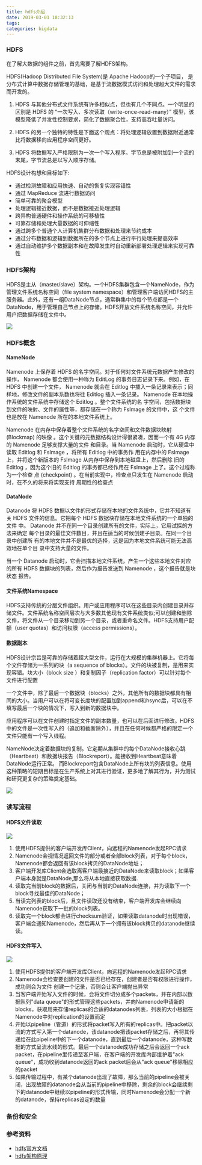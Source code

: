```yaml
---
title: hdfs介绍
date: 2019-03-01 18:32:13
tags: 
categories: bigdata
---
```


### HDFS

在了解大数据的组件之前，首先需要了解HDFS架构。

HDFS(Hadoop Distributed File System)是 Apache Hadoop的一个子项目， 是分布式计算中数据存储管理的基础，是基于流数据模式访问和处理超大文件的需求而开发的。

1. HDFS 与其他分布式文件系统有许多相似点，但也有几个不同点。一个明显的区别是 HDFS 的 “一次写入、多次读取（write-once-read-many）” 模型，该模型降低了并发性控制要求，简化了数据聚合性，支持高吞吐量访问。

2. HDFS 的另一个独特的特性是下面这个观点：将处理逻辑放置到数据附近通常比将数据移向应用程序空间更好。

3. HDFS 将数据写入严格限制为一次一个写入程序。字节总是被附加到一个流的末尾，字节流总是以写入顺序存储。

HDFS设计构想和目标如下:
- 通过检测故障和应用快速、自动的恢复实现容错性
- 通过 MapReduce 流进行数据访问
- 简单可靠的聚合模型
- 处理逻辑接近数据，而不是数据接近处理逻辑
- 跨异构普通硬件和操作系统的可移植性
- 可靠存储和处理大量数据的可伸缩性
- 通过跨多个普通个人计算机集群分布数据和处理来节约成本
- 通过分布数据和逻辑到数据所在的多个节点上进行平行处理来提高效率
- 通过自动维护多个数据副本和在故障发生时自动重新部署处理逻辑来实现可靠性

### HDFS架构

HDFS是主从（master/slave）架构。一个HDFS集群包含一个NameNode，作为管理文件系统名称空间（file system namespace）和管理客户端访问HDFS的主服务器。此外，还有一组DataNode节点，通常群集中的每个节点都是一个DataNode，用于管理自己节点上的存储。HDFS开放文件系统名称空间，并允许用户把数据存储在文件中。

![](/images/bigdata/hdfs-architecture.jpg)



### HDFS概念

#### NameNode

 Namenode 上保存着 HDFS 的名字空间。对于任何对文件系统元数据产生修改的操作， Namenode 都会使用一种称为 EditLog 的事务日志记录下来。例如，在 HDFS 中创建一个文件， Namenode 就会在 Editlog 中插入一条记录来表示；同样地，修改文件的副本系数也将往 Editlog 插入一条记录。 Namenode 在本地操作系统的文件系统中存储这个 Editlog 。整个文件系统的名 字空间，包括数据块到文件的映射、文件的属性等，都存储在一个称为 FsImage 的文件中，这 个文件也是放在 Namenode 所在的本地文件系统上。 
 
  Namenode 在内存中保存着整个文件系统的名字空间和文件数据块映射 (Blockmap) 的映像 。这个关键的元数据结构设计得很紧凑，因而一个有 4G 内存的 Namenode 足够支撑大量的文件 和目录。当 Namenode 启动时，它从硬盘中读取 Editlog 和 FsImage ，将所有 Editlog 中的事务作 用在内存中的 FsImage 上，并将这个新版本的 FsImage 从内存中保存到本地磁盘上，然后删除 旧的 Editlog ，因为这个旧的 Editlog 的事务都已经作用在 FsImage 上了。这个过程称为一个检查 点 (checkpoint) 。在当前实现中，检查点只发生在 Namenode 启动时，在不久的将来将实现支持 周期性的检查点
  
  #### DataNode
  
  Datanode 将 HDFS 数据以文件的形式存储在本地的文件系统中，它并不知道有 关 HDFS 文件的信息。它把每个 HDFS 数据块存储在本地文件系统的一个单独的文件 中。 Datanode 并不在同一个目录创建所有的文件，实际上，它用试探的方法来确定 每个目录的最佳文件数目，并且在适当的时候创建子目录。在同一个目录中创建所 有的本地文件并不是最优的选择，这是因为本地文件系统可能无法高效地在单个目 录中支持大量的文件。 

当一个 Datanode 启动时，它会扫描本地文件系统，产生一个这些本地文件对应 的所有 HDFS 数据块的列表，然后作为报告发送到 Namenode ，这个报告就是块状态 报告。 


#### 文件系统Namespace

HDFS支持传统的分层文件组织。用户或应用程序可以在这些目录内创建目录并存储文件。文件系统名称空间层次与大多数其他现有文件系统类似;可以创建和删除文件，将文件从一个目录移动到另一个目录，或者重命名文件。HDFS支持用户配额（user quotas）和访问权限（access permissions）。

#### 数据副本

HDFS设计宗旨是可靠的存储着超大型文件，运行在大规模的集群机器上。它将每个文件存储为一系列的块（a sequence of blocks）。文件的块被复制，是用来实现容错。块大小（block size ）和复制因子（replication factor）可以针对每个文件进行配置

一个文件中，除了最后一个数据块（blocks）之外，其他所有的数据块都具有相同的大小。当用户可以在将可变长度块的配置加到append和hsync后，可以在不填写最后一个块的情况下，写入到新的数据块中。

应用程序可以在文件创建时指定文件的副本数量，也可以在后面进行修改。HDFS中的文件是一次性写入的（追加和截断除外），并且在任何时候都严格的限定一个文件只能有一个写入线程。

NameNode决定着数据块的复制。它定期从集群中的每个DataNode接收心跳（Heartbeat）和数据块报告（Blockreport）。能接收到Heartbeat意味着DataNode运行正常。 而Blockreport包含DataNode上所有块的列表信息。使用这种策略的短期目标是在生产系统上对其进行验证，更多地了解其行为，并为测试和研究更复杂的策略奠定基础。

![](/images/bigdata/hdfs-datablock.jpg)


### 读写流程

#### HDFS文件读取

![](/images/bigdata/hdfs-read.jpg)

1. 使用HDFS提供的客户端开发库Client，向远程的Namenode发起RPC请求
2. Namenode会视情况返回文件的部分或者全部block列表，对于每个block，Namenode都会返回有该block拷贝的DataNode地址； 
3. 客户端开发库Client会选取离客户端最接近的DataNode来读取block；如果客户端本身就是DataNode,那么将从本地直接获取数据.
4. 读取完当前block的数据后，关闭与当前的DataNode连接，并为读取下一个block寻找最佳的DataNode； 
5. 当读完列表的block后，且文件读取还没有结束，客户端开发库会继续向Namenode获取下一批的block列表。
6. 读取完一个block都会进行checksum验证，如果读取datanode时出现错误，客户端会通知Namenode，然后再从下一个拥有该block拷贝的datanode继续读。 


#### HDFS文件写入

![](/images/bigdata/hdfs-write.jpg)

1. 使用HDFS提供的客户端开发库Client，向远程的Namenode发起RPC请求
2. Namenode会检查要创建的文件是否已经存在，创建者是否有权限进行操作，成功则会为文件 创建一个记录，否则会让客户端抛出异常
3. 当客户端开始写入文件的时候，会将文件切分成多个packets，并在内部以数据队列"data queue"的形式管理这些packets，并向Namenode申请新的blocks，获取用来存储replicas的合适的datanodes列表，列表的大小根据在Namenode中对replication的设置而定
4. 开始以pipeline（管道）的形式将packet写入所有的replicas中。把packet以流的方式写入第一个datanode，该datanode把该packet存储之后，再将其传递给在此pipeline中的下一个datanode，直到最后一个datanode，这种写数据的方式呈流水线的形式。最后一个datanode成功存储之后会返回一个ack packet，在pipeline里传递至客户端，在客户端的开发库内部维护着"ack queue"，成功收到datanode返回的ack packet后会从"ack queue"移除相应的packet
5. 如果传输过程中，有某个datanode出现了故障，那么当前的pipeline会被关闭，出现故障的datanode会从当前的pipeline中移除，剩余的block会继续剩下的datanode中继续以pipeline的形式传输，同时Namenode会分配一个新的datanode，保持replicas设定的数量


### 备份和安全

### 参考资料
- [hdfs官方文档](https://hadoop.apache.org/docs/r1.2.1/hdfs_design.html#Introduction)
- [hdfs架构原理](https://my.oschina.net/leejun2005/blog/151872)